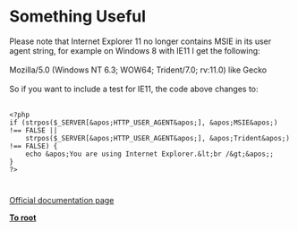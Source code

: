 # Something Useful



Please note that Internet Explorer 11 no longer contains MSIE in its user agent string, for example on Windows 8 with IE11 I get the following:<br><br>Mozilla/5.0 (Windows NT 6.3; WOW64; Trident/7.0; rv:11.0) like Gecko<br><br>So if you want to include a test for IE11, the code above changes to: <br><br>

```
<?php
if (strpos($_SERVER[&apos;HTTP_USER_AGENT&apos;], &apos;MSIE&apos;) !== FALSE ||
    strpos($_SERVER[&apos;HTTP_USER_AGENT&apos;], &apos;Trident&apos;) !== FALSE) {
    echo &apos;You are using Internet Explorer.&lt;br /&gt;&apos;;
}
?>
```
  

#

[Official documentation page](https://www.php.net/manual/en/tutorial.useful.php)

**[To root](/README.md)**
